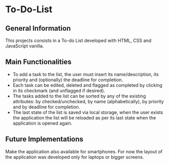 # To-Do-List

## General Information

This projects consists in a To-do List developed with HTML, CSS and JavaScript vanilla.

## Main Functionalities

- To add a task to the list, the user must insert its name/description, its priority and (optionally) the deadline for completion.
- Each task can be edited, deleted and flagged as completed by clicking in its checkmark (and unflagged if desired).
- The tasks added to the list can be sorted by any of the existing attributes: by checked/unchecked, by name (alphabetically), by priority and by deadline for completion.
- The last state of the list is saved via local storage, when the user exists the application the list will be reloaded as per its last state when the application is opened again.

## Future Implementations

Make the application also available for smartphones. For now the layout of the application was developed only for laptops or bigger screens.